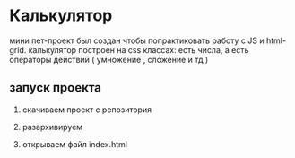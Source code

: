 # Калькулятор
 мини пет-проект был создан чтобы попрактиковать работу с JS и html-grid. калькулятор построен на css классах: есть числа, а есть операторы действий ( умножение , сложение и тд )

## запуск проекта 

1) скачиваем проект с репозитория

2) разархивируем

3) открываем файл index.html
